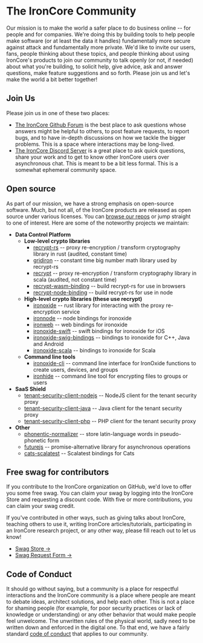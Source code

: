 # The IronCore Community

Our mission is to make the world a safer place to do business online -- for people and for companies. We're doing this by building tools to help people make software (or at least the data it handles) fundamentally more secure against attack and fundamentally more private.  We'd like to invite our users, fans, people thinking about these topics, and people thinking about using IronCore's products to join our community to talk openly (or not, if needed) about what you're building, to solicit help, give advice, ask and answer questions, make feature suggestions and so forth. Please join us and let's make the world a bit better together!

## Join Us

Please join us in one of these two places:

* [The IronCore Github Forum](https://github.com/IronCoreLabs/community/discussions) is the best place to ask questions whose answers might be helpful to others, to post feature requests, to report bugs, and to have in-depth discussions on how we tackle the bigger problems. This is a space where interactions may be long-lived.
* [The IronCore Discord Server](https://discord.gg/HMpce3NfQz) is a great place to ask quick questions, share your work and to get to know other IronCore users over asynchronous chat.  This is meant to be a bit less formal.  This is a somewhat ephemeral community space.

## Open source

As part of our mission, we have a strong emphasis on open-source software. Much, but not all, of the IronCore products are released as open source under various licenses. You can [browse our repos](https://github.com/IronCoreLabs/) or jump straight to one of interest. Here are some of the noteworthy projects we maintain:

* **Data Control Platform**
    * **Low-level crypto libraries**
        * [recrypt-rs](https://github.com/IronCoreLabs/recrypt-rs) -- proxy re-encryption / transform cryptography library in rust (audited, constant time)
        * [gridiron](https://github.com/IronCoreLabs/gridiron) -- constant time big number math library used by recrypt-rs
        * [recrypt](https://github.com/IronCoreLabs/recrypt) -- proxy re-encryption / transform cryptography library in scala (audited, not constant time)
        * [recrypt-wasm-binding](https://github.com/IronCoreLabs/recrypt-wasm-binding) -- build recrypt-rs for use in browsers
        * [recrypt-node-binding](https://github.com/IronCoreLabs/recrypt-node-binding) -- build recrypt-rs for use in node
    * **High-level crypto libraries (these use recrypt)**
        * [ironoxide](https://github.com/IronCoreLabs/ironoxide) -- rust library for interacting with the proxy re-encryption service
        * [ironnode](https://github.com/IronCoreLabs/ironnode) -- node bindings for ironoxide
        * [ironweb](https://github.com/IronCoreLabs/ironweb) -- web bindings for ironoxide
        * [ironoxide-swift](https://github.com/IronCoreLabs/ironoxide-swift) -- swift bindings for ironoxide for iOS
        * [ironoxide-swig-bindings](https://github.com/IronCoreLabs/ironoxide-swig-bindings) --  bindings to ironoxide for C++, Java and Android
        * [ironoxide-scala](https://github.com/IronCoreLabs/ironoxide-swig-bindings) --  bindings to ironoxide for Scala
    * **Command line tools**
        * [ironoxide-cli](https://github.com/IronCoreLabs/ironoxide-cli) -- command line interface for IronOxide functions to create users, devices, and groups
        * [ironhide](https://github.com/IronCoreLabs/ironhide) -- command line tool for encrypting files to groups or users
* **SaaS Shield**
    * [tenant-security-client-nodejs](https://github.com/IronCoreLabs/tenant-security-client-nodejs) -- NodeJS client for the tenant security proxy
    * [tenant-security-client-java](https://github.com/IronCoreLabs/tenant-security-client-java) -- Java client for the tenant security proxy
    * [tenant-security-client-php](https://github.com/IronCoreLabs/tenant-security-client-php) -- PHP client for the tenant security proxy
* **Other**
    * [phonentic-normalizer](https://github.com/IronCoreLabs/phonentic-normalizer) -- store latin-language words in pseudo-phonetic form
    * [futurejs](https://github.com/IronCoreLabs/futurejs) -- promise-alternative library for asynchronous operations
    * [cats-scalatest](https://github.com/IronCoreLabs/cats-scalatest) -- Scalatest bindings for Cats


## Free swag for contributors

If you contribute to the IronCore organization on GitHub, we'd love to offer you some free swag. You can claim your swag by logging into the IronCore Store and requesting a discount code. With five or more contributions, you can claim your swag credit.

If you've contributed in other ways, such as giving talks about IronCore, teaching others to use it, writing IronCore articles/tutorials, participating in an IronCore research project, or any other way, please fill reach out to let us know!

* [Swag Store →](https://store.ironcorelabs.com/)
* [Swag Request Form →](https://ironcorelabs.com/community/)

## Code of Conduct

It should go without saying, but a community is a place for respectful interactions and the IronCore community is a place where people are meant to debate ideas, architect solutions, and help each other. This is not a place for shaming people (for example, for poor security practices or lack of knowledge or understanding) or any other behavior that would make people feel unwelcome.  The unwritten rules of the physical world, sadly need to be written down and enforced in the digital one. To that end, we have a fairly standard [code of conduct](https://github.com/IronCoreLabs/community/blob/main/CODE_OF_CONDUCT.md) that applies to our community.
